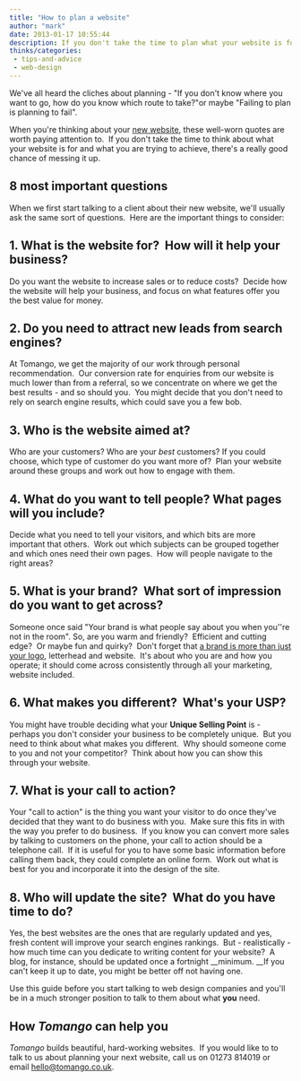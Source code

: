 ```yaml
---
title: "How to plan a website"
author: "mark"
date: 2013-01-17 10:55:44
description: If you don't take the time to plan what your website is for and what you are trying to achieve, there's an excellent chance of messing it up.
thinks/categories: 
 - tips-and-advice
 - web-design
---
```


We've all heard the cliches about planning - "If you don't know where you want to go, how do you know which route to take?"or maybe "Failing to plan is planning to fail".

When you're thinking about your [new website](/creates/web), these well-worn quotes are worth paying attention to.  If you don't take the time to think about what your website is for and what you are trying to achieve, there's a really good chance of messing it up.<!--more-->

## 8 most important questions

When we first start talking to a client about their new website, we'll usually ask the same sort of questions.  Here are the important things to consider:

## 1. What is the website for?  How will it help your business?

Do you want the website to increase sales or to reduce costs?  Decide how the website will help your business, and focus on what features offer you the best value for money.

## 2. Do you need to attract new leads from search engines?

At Tomango, we get the majority of our work through personal recommendation.  Our conversion rate for enquiries from our website is much lower than from a referral, so we concentrate on where we get the best results - and so should you.  You might decide that you don't need to rely on search engine results, which could save you a few bob.

## 3. Who is the website aimed at?

Who are your customers? Who are your *best* customers? If you could choose, which type of customer do you want more of?  Plan your website around these groups and work out how to engage with them.

## 4. What do you want to tell people? What pages will you include?

Decide what you need to tell your visitors, and which bits are more important that others.  Work out which subjects can be grouped together and which ones need their own pages.  How will people navigate to the right areas?

## 5. What is your brand?  What sort of impression do you want to get across?

Someone once said "Your brand is what people say about you when you''re not in the room". So, are you warm and friendly?  Efficient and cutting edge?  Or maybe fun and quirky?  Don't forget that [a brand is more than just your logo](/creates/brand/), letterhead and website.  It's about who you are and how you operate; it should come across consistently through all your marketing, website included.

## 6. What makes you different?  What's your USP?

You might have trouble deciding what your __Unique Selling Point__ is - perhaps you don't consider your business to be completely unique.  But you need to think about what makes you different.  Why should someone come to you and not your competitor?  Think about how you can show this through your website.

## 7. What is your call to action?

Your "call to action" is the thing you want your visitor to do once they've decided that they want to do business with you.  Make sure this fits in with the way you prefer to do business.  If you know you can convert more sales by talking to customers on the phone, your call to action should be a telephone call.  If it is useful for you to have some basic information before calling them back, they could complete an online form.  Work out what is best for you and incorporate it into the design of the site.

## 8. Who will update the site?  What do you have time to do?

Yes, the best websites are the ones that are regularly updated and yes, fresh content will improve your search engines rankings.  But - realistically - how much time can you dedicate to writing content for your website?  A blog, for instance, should be updated once a fortnight __minimum. __If you can't keep it up to date, you might be better off not having one.

Use this guide before you start talking to web design companies and you'll be in a much stronger position to talk to them about what __you__ need.

## How *Tomango* can help you

*Tomango* builds beautiful, hard-working websites.  If you would like to to talk to us about planning your next website, call us on 01273 814019 or email [hello@tomango.co.uk](mailto:hello@tomango.co.uk).



